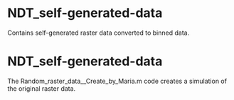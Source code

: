 # NDT_self-generated-data
Contains self-generated raster data converted to binned data.

# NDT_self-generated-data
The Random_raster_data__Create_by_Maria.m code creates a simulation of the original raster data. 

